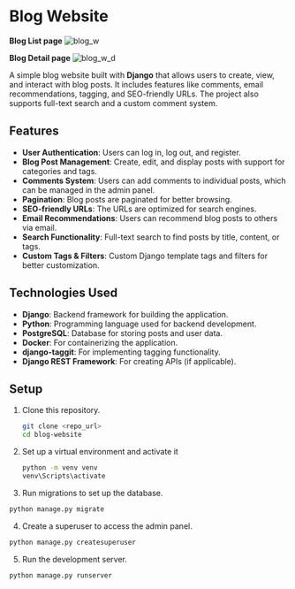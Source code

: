 # Blog Website

**Blog List page**
![blog_w](https://github.com/user-attachments/assets/c64124b9-5808-4298-802d-171e7b871973)

**Blog Detail page**
![blog_w_d](https://github.com/user-attachments/assets/b952aff5-0b92-45ac-a119-7113e20ea479)
 

A simple blog website built with **Django** that allows users to create, view, and interact with blog posts. It includes features like comments, email recommendations, tagging, and SEO-friendly URLs. The project also supports full-text search and a custom comment system.

## Features

- **User Authentication**: Users can log in, log out, and register.
- **Blog Post Management**: Create, edit, and display posts with support for categories and tags.
- **Comments System**: Users can add comments to individual posts, which can be managed in the admin panel.
- **Pagination**: Blog posts are paginated for better browsing.
- **SEO-friendly URLs**: The URLs are optimized for search engines.
- **Email Recommendations**: Users can recommend blog posts to others via email.
- **Search Functionality**: Full-text search to find posts by title, content, or tags.
- **Custom Tags & Filters**: Custom Django template tags and filters for better customization.

## Technologies Used

- **Django**: Backend framework for building the application.
- **Python**: Programming language used for backend development.
- **PostgreSQL**: Database for storing posts and user data.
- **Docker**: For containerizing the application.
- **django-taggit**: For implementing tagging functionality.
- **Django REST Framework**: For creating APIs (if applicable).

## Setup

1. Clone this repository.
   ```bash
   git clone <repo_url>
   cd blog-website
   ```
2. Set up a virtual environment and activate it
   ```bash
   python -m venv venv
   venv\Scripts\activate
   ```
3. Run migrations to set up the database.
  ```bash
  python manage.py migrate
  ```
4. Create a superuser to access the admin panel.
  ```bash
  python manage.py createsuperuser
  ```
5. Run the development server.
  ```bash
  python manage.py runserver
  ```
